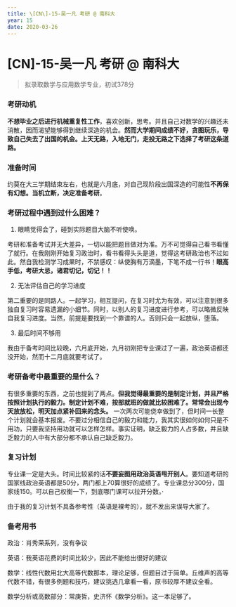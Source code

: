 ```yaml
---
title: \[CN\]-15-吴一凡 考研 @ 南科大
year: 15
date: 2020-03-26
---
```


# \[CN\]-15-吴一凡 考研 @ 南科大

> 拟录取数学与应用数学专业，初试378分

### 考研动机

**不想毕业之后进行机械重复性工作**，喜欢创新，思考。并且自己对数学的兴趣还未消散，因而渴望能够得到继续深造的机会。**然而大学期间成绩不好，贪图玩乐，导致自己失去了出国的机会。上天无路，入地无门，走投无路之下选择了考研这条道路。**

### 准备时间

约莫在大三学期结束左右，也就是六月底，对自己现阶段出国深造的可能性**不再保有幻想。当机立断，决定准备考研**。

### 考研过程中遇到过什么困难？

1. 眼睛觉得会了，碰到实际题目大脑不听使唤。

考研和准备考试并无大差异，一切以能把题目做对为准。万不可觉得自己看书看懂了就行。在我刚刚开始复习政治时，看书看得头头是道，觉得这考研政治也不过如此。然自我检测学习成果时，不禁感叹：纵使胸有万滴墨，下笔不成一行书！**眼高手低，考研大忌，诸君切记，切记！！**



2. 无法评估自己的学习进度

第二重要的是同路人。一起学习，相互提问，在复习时尤为有效，可以注意到很多独自复习时容易遗漏的小细节。同时，以别人的复习进度进行参考，可以略微反映自我复习进度。当然，前提是要找到一个靠谱的人。否则只会一起放纵，堕落。



3. 最后时间不够用

我由于备考时间比较晚，六月底开始，九月初刚把专业课过了一遍，政治英语都还没开始，然而十二月底就要考试了。

### 考研备考中最重要的是什么？

有很多重要的东西，之前也提到了两点。**但我觉得最重要的是制定计划，并且严格按照计划执行的毅力。制定计划不难，按部就班的做就比较困难了。常常会出现今天放放松，明天加点紧补回来的念头。** 一次两次可能侥幸做到了，但时间一长整个计划就会基本报废。不要过分相信自己的毅力和能力，我其实很如何如何只是不用功，只要我坚持用功就可以怎样怎样。事实证明，缺乏毅力的人占多数，并且缺乏毅力的人中有大部分都不承认自己缺乏毅力。

### 复习计划

专业课一定是大头。时间比较紧的话**不要妄图用政治英语甩开别人**。要知道考研的国家线政治英语都是50分，两门都上70算很好的成绩了。专业课总分300分，国家线150。可以自己权衡一下，到底哪门课可以拉开分数。·

由于我的复习计划不具备参考性（英语是裸考的），就不发出来误导大家了。

### 备考用书

政治：肖秀荣系列，没有争议

英语：我英语花费的时间比较少，因此不能给出很好的建议

数学：线性代数用北大高等代数那本，理论足够，但题目过于简单。丘维声的高等代数不错，有很多例题和技巧，建议挑选几章看一看，原书较厚不建议全看。

数学分析或高数部分：常庚哲，史济怀《数学分析》。这一本足够了。
